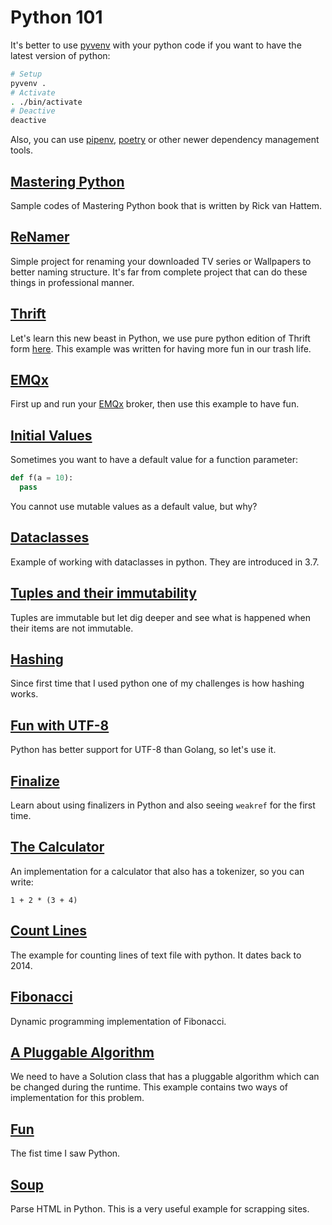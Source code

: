 # Python 101

It's better to use [pyvenv](https://github.com/pyenv/pyenv) with your python code
if you want to have the latest version of python:

```bash
# Setup
pyvenv .
# Activate
. ./bin/activate
# Deactive
deactive
```

Also, you can use [pipenv](https://github.com/pypa/pipenv),
[poetry](https://github.com/python-poetry/poetry) or other newer dependency management tools.

## [Mastering Python](mastering-python)

Sample codes of Mastering Python book that is written by Rick van Hattem.

## [ReNamer](renamer)

Simple project for renaming your downloaded TV series or Wallpapers
to better naming structure.
It's far from complete project that can do these things in professional manner.

## [Thrift](thrift)

Let's learn this new beast in Python,
we use pure python edition of Thrift form
[here](https://github.com/Thriftpy/thriftpy2).
This example was written for having more fun in our trash life.

## [EMQx](emqtt)

First up and run your [EMQx](https://emqx.io) broker,
then use this example to have fun.

## [Initial Values](./initial-values/)

Sometimes you want to have a default value for a function parameter:

```python
def f(a = 10):
  pass
```

You cannot use mutable values as a default value, but why?

## [Dataclasses](./dataclasses)

Example of working with dataclasses in python. They are introduced in 3.7.

## [Tuples and their immutability](./tuples-immutability/)

Tuples are immutable but let dig deeper and see what is happened when their items are not immutable.

## [Hashing](./hashing)

Since first time that I used python one of my challenges is how hashing works.

## [Fun with UTF-8](./fun-with-utf8)

Python has better support for UTF-8 than Golang, so let's use it.

## [Finalize](./finalize)

Learn about using finalizers in Python and also seeing `weakref` for the first time.

## [The Calculator](./calc-with-tokenizer/)

An implementation for a calculator that also has a tokenizer, so you can write:

```
1 + 2 * (3 + 4)
```

## [Count Lines](./count-lines/)

The example for counting lines of text file with python. It dates back to 2014.

## [Fibonacci](./fibonacci)

Dynamic programming implementation of Fibonacci.

## [A Pluggable Algorithm](./descriptor)

We need to have a Solution class that has a pluggable algorithm which can be changed during the runtime.
This example contains two ways of implementation for this problem.

## [Fun](./fun)

The fist time I saw Python.

## [Soup](./soup)

Parse HTML in Python. This is a very useful example for scrapping sites.
